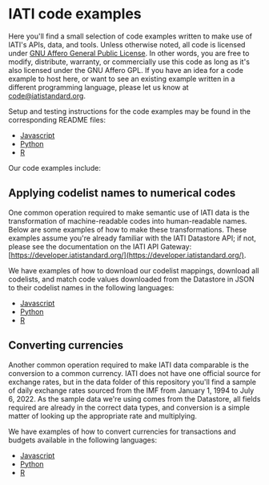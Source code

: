 # IATI code examples

Here you'll find a small selection of code examples written to make use of IATI's APIs, data, and tools. Unless otherwise noted, all code is licensed under [GNU Affero General Public License](https://www.gnu.org/licenses/agpl-3.0.en.html). In other words, you are free to modify, distribute, warranty, or commercially use this code as long as it's also licensed under the GNU Affero GPL. If you have an idea for a code example to host here, or want to see an existing example written in a different programming language, please let us know at [code@iatistandard.org](mailto:code@iatistandard.org).

Setup and testing instructions for the code examples may be found in the corresponding README files:
- [Javascript](/Javascript/README.md)
- [Python](/Python/README.md)
- [R](/R/README.md)

Our code examples include:

## Applying codelist names to numerical codes

One common operation required to make semantic use of IATI data is the transformation of machine-readable codes into human-readable names. Below are some examples of how to make these transformations. These examples assume you're already familiar with the IATI Datastore API; if not, please see the documentation on the IATI API Gateway: [https://developer.iatistandard.org/](https://developer.iatistandard.org/).

We have examples of how to download our codelist mappings, download all codelists, and match code values downloaded from the Datastore in JSON to their codelist names in the following languages:

- [Javascript](/Javascript/codelists/index.js)
- [Python](/Python/codelists/codelists.py)
- [R](/R/codelists/index.R)

## Converting currencies

Another common operation required to make IATI data comparable is the conversion to a common currency. IATI does not have one official source for exchange rates, but in the data folder of this repository you'll find a sample of daily exchange rates sourced from the IMF from January 1, 1994 to July 6, 2022. As the sample data we're using comes from the Datastore, all fields required are already in the correct data types, and conversion is a simple matter of looking up the appropriate rate and multiplying.

We have examples of how to convert currencies for transactions and budgets available in the following languages:

- [Javascript](/Javascript/currency/index.js)
- [Python](/Python/currency/currency.py)
- [R](/R/currency/index.R)